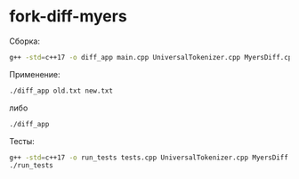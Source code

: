 # fork-diff-myers

Сборка: 
```bash
g++ -std=c++17 -o diff_app main.cpp UniversalTokenizer.cpp MyersDiff.cpp
```

Применение: 
```bash
./diff_app old.txt new.txt
```
либо
```bash
./diff_app
```

Тесты: 
```bash
g++ -std=c++17 -o run_tests tests.cpp UniversalTokenizer.cpp MyersDiff.cpp
./run_tests
```
